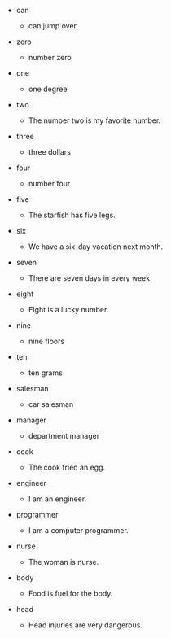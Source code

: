 - can
  - can jump over

- zero
  - number zero

- one
  - one degree

- two
  - The number two is my favorite number.

- three
  - three dollars

- four
  - number four

- five
  - The starfish has five legs.

- six
  - We have a six-day vacation next month.

- seven
  - There are seven days in every week.

- eight
  - Eight is a lucky number.

- nine
  - nine floors

- ten
  - ten grams

- salesman
  - car salesman

- manager
  - department manager

- cook
  - The cook fried an egg.

- engineer
  - I am an engineer.

- programmer
  - I am a computer programmer.

- nurse
  - The woman is nurse.

- body
  - Food is fuel for the body.

- head
  - Head injuries are very dangerous.


